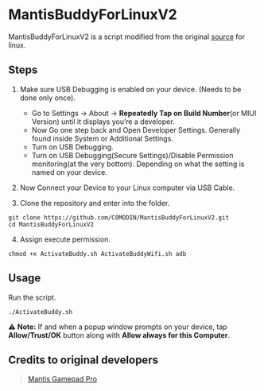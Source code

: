 # MantisBuddyForLinuxV2

MantisBuddyForLinuxV2 is a script modified from the original [source](https://mantispro.app/buddy/) for linux.

## Steps

1. Make sure USB Debugging is enabled on your device. (Needs to be done only once).
   * Go to Settings -> About -> **Repeatedly Tap on Build Number**(or MIUI Version) until it displays you’re a developer.
   * Now Go one step back and Open Developer Settings. Generally found inside System or Additional Settings.
   * Turn on USB Debugging.
   * Turn on USB Debugging(Secure Settings)/Disable Permission monitoring(at the very bottom). Depending on what the setting is named on your device.

2. Now Connect your Device to your Linux computer via USB Cable.
3. Clone the repository and enter into the folder.
```
git clone https://github.com/C0MODIN/MantisBuddyForLinuxV2.git
cd MantisBuddyForLinuxV2
```
4. Assign execute permission.
```
chmod +x ActivateBuddy.sh ActivateBuddyWifi.sh adb
```

## Usage

Run the script.
```
./ActivateBuddy.sh
```

⚠️ **Note:** If and when a popup window prompts on your device, tap **Allow/Trust/OK** button along with **Allow always for this Computer**.

## Credits to original developers
>[Mantis Gamepad Pro](https://mantispro.app/)
